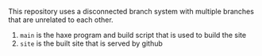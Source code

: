 This repository uses a disconnected branch system with multiple branches that are unrelated to each other.

1. `main` is the haxe program and build script that is used to build the site
2. `site` is the built site that is served by github
